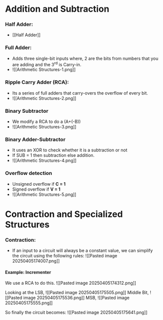 # Addition and Subtraction
### Half Adder:
- [[Half Adder]]

### Full Adder:
- Adds three single-bit inputs where, 2 are the bits from numbers that you are adding and the 3<sup>rd</sup> is Carry-in.
- ![[Arithmetic Structures-1.png]]

### Ripple Carry Adder (RCA):
- Its a series of full adders that carry-overs the overflow of every bit.
- ![[Arithmetic Structures-2.png]]

### Binary Subtractor
- We modify a RCA to do a (A+(-B))
- ![[Arithmetic Structures-3.png]]

### Binary Adder-Subtractor
- It uses an XOR to check whether it is a subtraction or not
- If SUB = 1 then subtraction else addition.
- ![[Arithmetic Structures-4.png]]

### Overflow detection
- Unsigned overflow if **C = 1**
- Signed overflow if **V = 1**
- ![[Arithmetic Structures-5.png]]

# Contraction and Specialized Structures
### Contraction:
- If an input to a circuit will always be a constant value, we can simplify the circuit using the following rules:
![[Pasted image 20250405174007.png]]

#### Example: Incrementer
We use a RCA to do this.
![[Pasted image 20250405174312.png]]

Looking at the LSB,
![[Pasted image 20250405175505.png]]
Middle Bit,
![[Pasted image 20250405175536.png]]
MSB,
![[Pasted image 20250405175555.png]]


So finally the circuit becomes: 
![[Pasted image 20250405175641.png]]